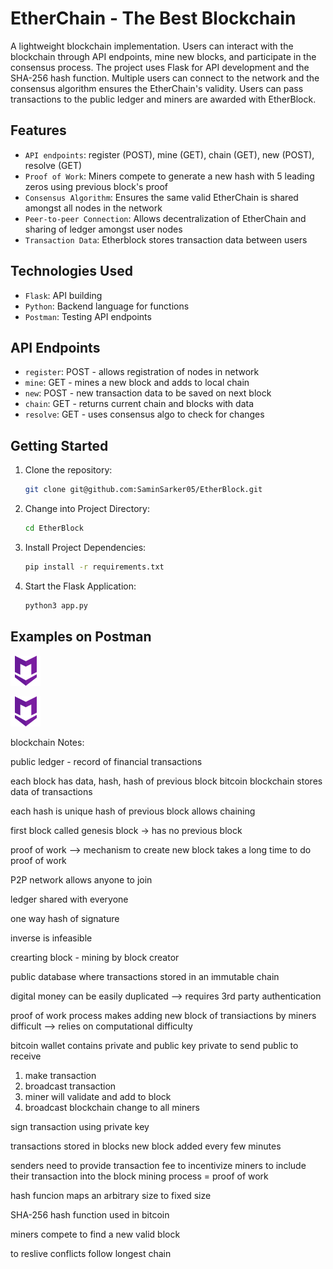 # EtherChain - The Best Blockchain

A lightweight blockchain implementation. Users can interact with the blockchain through API endpoints, mine new blocks, and participate in the consensus process. The project uses Flask for API development and the SHA-256 hash function. Multiple users can connect to the network and the consensus algorithm ensures the EtherChain's validity. Users can pass transactions to the public ledger and miners are awarded with EtherBlock.

## Features

- `API endpoints`: register (POST), mine (GET), chain (GET), new (POST), resolve (GET)
- `Proof of Work`: Miners compete to generate a new hash with 5 leading zeros using previous block's proof
- `Consensus Algorithm`: Ensures the same valid EtherChain is shared amongst all nodes in the network
- `Peer-to-peer Connection`: Allows decentralization of EtherChain and sharing of ledger amongst user nodes
- `Transaction Data`: Etherblock stores transaction data between users

## Technologies Used

- `Flask`: API building
- `Python`: Backend language for functions
- `Postman`: Testing API endpoints

## API Endpoints

- `register`: POST - allows registration of nodes in network
- `mine`: GET - mines a new block and adds to local chain
- `new`: POST - new transaction data to be saved on next block
- `chain`: GET - returns current chain and blocks with data
- `resolve`: GET - uses consensus algo to check for changes

## Getting Started

1. Clone the repository:
   ```bash
   git clone git@github.com:SaminSarker05/EtherBlock.git
   ```
2. Change into Project Directory:
   ```bash
   cd EtherBlock
   ```
3. Install Project Dependencies:
   ```bash
   pip install -r requirements.txt
   ```
4. Start the Flask Application:
   ```bash
   python3 app.py
   ```

## Examples on Postman

![alt text](https://github.com/adam-p/markdown-here/raw/master/src/common/images/icon48.png "Logo Title Text 1")

![alt text](https://github.com/adam-p/markdown-here/raw/master/src/common/images/icon48.png "Logo Title Text 1")







blockchain Notes:

public ledger - record of financial transactions

each block has data, hash, hash of previous block
bitcoin blockchain stores data of transactions

each hash is unique
hash of previous block allows chaining

first block called genesis block -> has no previous block

proof of work --> mechanism to create new block
takes a long time to do proof of work

P2P network allows anyone to join

ledger shared with everyone

one way hash of signature 

inverse is infeasible

crearting block - mining by block creator

public database where transactions stored in an immutable chain

digital money can be easily duplicated --> requires 3rd party authentication

proof of work process makes adding new block of transiactions by miners difficult --> relies on computational difficulty

bitcoin wallet contains private and public key
private to send
public to receive

1. make transaction
2. broadcast transaction
3. miner will validate and add to block
4. broadcast blockchain change to all miners

sign transaction using private key

transactions stored in blocks
new block added every few minutes

senders need to provide transaction fee to incentivize miners to include their transaction into the block
mining process = proof of work

hash funcion maps an arbitrary size to fixed size

SHA-256 hash function used in bitcoin

miners compete to find a new valid block

to reslive conflicts follow longest chain

